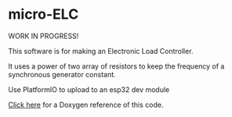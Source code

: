 # micro-ELC

WORK IN PROGRESS!

This software is for making an Electronic Load Controller.

It uses a power of two array of resistors to keep the frequency of a synchronous generator constant.

Use PlatformIO to upload to an esp32 dev module

[Click here](https://joshua-8.github.io/relay-ELC/hierarchy.html) for a Doxygen reference of this code.

